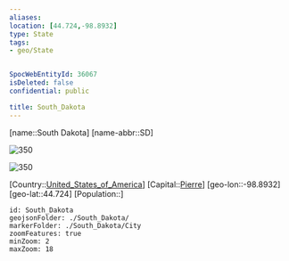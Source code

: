 ```yaml
---
aliases: 
location: [44.724,-98.8932]
type: State
tags:
- geo/State


SpocWebEntityId: 36067
isDeleted: false
confidential: public

title: South_Dakota
---
```

[name::South Dakota]
[name-abbr::SD]

![350](Coat_of_arms_of_South_Dakota.svg)

![350](geo/Continent/North-America/United_States_of_America/South_Dakota/Flag_of_South_Dakota.svg)


[Country::[United_States_of_America](geo/Continent/North-America/United_States_of_America.md)]
[Capital::[Pierre](geo/Continent/North-America/United_States_of_America/South_Dakota/City/Pierre.md)]
[geo-lon::-98.8932]
[geo-lat::44.724]
[Population::]



```leaflet
id: South_Dakota
geojsonFolder: ./South_Dakota/
markerFolder: ./South_Dakota/City
zoomFeatures: true 
minZoom: 2 
maxZoom: 18
```


